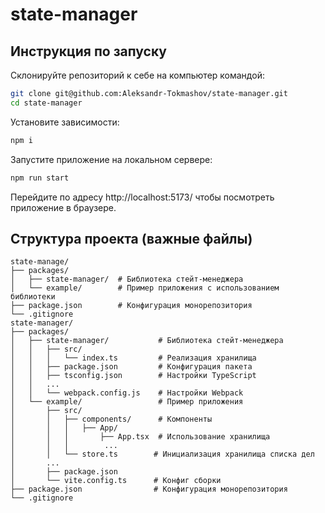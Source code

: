 # state-manager
## Инструкция по запуску
Склонируйте репозиторий к себе на компьютер командой:
```bash
git clone git@github.com:Aleksandr-Tokmashov/state-manager.git
cd state-manager
```

Установите зависимости:
```bash
npm i
```
Запустите приложение на локальном сервере:
```bash
npm run start
```

Перейдите по адресу http://localhost:5173/ чтобы посмотреть приложение в браузере.


## Структура проекта (важные файлы)
```
state-manage/
├── packages/
│   ├── state-manager/  # Библиотека стейт-менеджера
│   └── example/        # Пример приложения с использованием библиотеки
├── package.json        # Конфигурация монорепозитория 
└── .gitignore
state-manager/
├── packages/
│   ├── state-manager/           # Библиотека стейт-менеджера
│   │   ├── src/               
│   │   │   └── index.ts         # Реализация хранилища
│   │   ├── package.json         # Конфигурация пакета
│   │   ├── tsconfig.json        # Настройки TypeScript
│   │   ...
│   │   └── webpack.config.js    # Настройки Webpack
│   └── example/                 # Пример приложения
│       ├── src/
│       │   ├── components/      # Компоненты
│       │   │   ├── App/
│       │   │       ├── App.tsx  # Использование хранилища
│       │   │        ...
│       │   └── store.ts        # Инициализация хранилища списка дел
│       ...
│       ├── package.json
│       └── vite.config.ts      # Конфиг сборки
├── package.json                # Конфигурация монорепозитория
└── .gitignore
```
